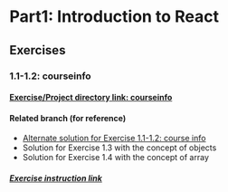 # Part1: Introduction to React

## Exercises

### 1.1-1.2: courseinfo

#### [Exercise/Project directory link: courseinfo](https://github.com/aiotrope/fso/tree/main/part1/courseinfo)

#### Related branch (for reference)

- [Alternate solution for Exercise 1.1-1.2: course info](https://github.com/aiotrope/fso/tree/part1/courseinfo/part1/courseinfo)
- Solution for Exercise 1.3 with the concept of objects
- Solution for Exercise 1.4 with the concept of array

##### [Exercise instruction link](https://fullstackopen.com/en/part1/introduction_to_react#exercises-1-1-1-2)